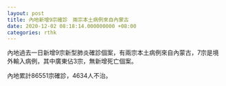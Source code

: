 ```yaml
---
layout: post
title: 內地新增9宗確診　兩宗本土病例來自內蒙古
date: 2020-12-02 08:18:14.000000000 +08:00
categories: rthk
---
```


內地過去一日新增9宗新型肺炎確診個案，有兩宗本土病例來自內蒙古，7宗是境外輸入病例，其中廣東佔3宗，無新增死亡個案。

內地累計86551宗確診，4634人不治。
